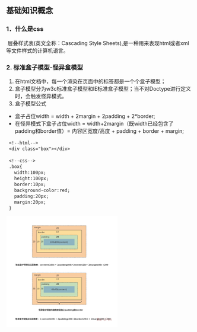 ## 基础知识概念

### 1．什么是css
 &nbsp;层叠样式表(英文全称：Cascading Style Sheets),是一种用来表现html或者xml等文件样式的计算机语言。
### 2. 标准盒子模型-怪异盒模型
  1. 在html文档中，每一个渲染在页面中的标签都是一个个盒子模型；
  2. 盒子模型分为w3c标准盒子模型和IE标准盒子模型；当不对Doctype进行定义时，会触发怪异模式。
  3. 盒子模型公式
  - 盒子占位width = width + 2margin + 2padding + 2*border;
  - 在怪异模式下盒子占位width = width+2margin（既width已经包含了padding和border值）= 内容区宽度/高度 + padding + border + margin;

  ```
   <!--html-->
   <div class="box"></div>

   <!--css-->
   .box{
     width:100px;
     height:100px;
     border:10px;
     background-color:red;
     padding:20px;
     margin:20px;
   }
  ```
  <div align="left">
    <img src="https://github.com/MarsPen/-notes-summary/blob/master/images/css盒子模型.png" height="300" width="300" >
  </div>
 


 
